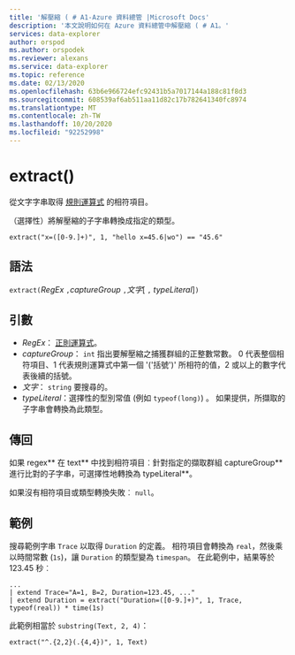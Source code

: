 ```yaml
---
title: '解壓縮 ( # A1-Azure 資料總管 |Microsoft Docs'
description: '本文說明如何在 Azure 資料總管中解壓縮 ( # A1。'
services: data-explorer
author: orspod
ms.author: orspodek
ms.reviewer: alexans
ms.service: data-explorer
ms.topic: reference
ms.date: 02/13/2020
ms.openlocfilehash: 63b6e966724efc92431b5a7017144a188c81f8d3
ms.sourcegitcommit: 608539af6ab511aa11d82c17b782641340fc8974
ms.translationtype: MT
ms.contentlocale: zh-TW
ms.lasthandoff: 10/20/2020
ms.locfileid: "92252998"
---
```

# <a name="extract"></a>extract()

從文字字串取得 [規則運算式](./re2.md) 的相符項目。 

（選擇性）將解壓縮的子字串轉換成指定的類型。

```kusto
extract("x=([0-9.]+)", 1, "hello x=45.6|wo") == "45.6"
```

## <a name="syntax"></a>語法

`extract(`*RegEx* `,`*captureGroup* `,`*文字*[ `,` *typeLiteral*]`)`

## <a name="arguments"></a>引數

* *RegEx*： [正則運算式](./re2.md)。
* *captureGroup*： `int` 指出要解壓縮之捕獲群組的正整數常數。 0 代表整個相符項目、1 代表規則運算式中第一個 '('括號')' 所相符的值，2 或以上的數字代表後續的括號。
* *文字*： `string` 要搜尋的。
* *typeLiteral*：選擇性的型別常值 (例如 `typeof(long)`) 。 如果提供，所擷取的子字串會轉換為此類型。 

## <a name="returns"></a>傳回

如果 regex** 在 text** 中找到相符項目︰針對指定的擷取群組 captureGroup** 進行比對的子字串，可選擇性地轉換為 typeLiteral**。

如果沒有相符項目或類型轉換失敗︰ `null`。 

## <a name="examples"></a>範例

搜尋範例字串 `Trace` 以取得 `Duration` 的定義。 相符項目會轉換為 `real`，然後乘以時間常數 (`1s`)，讓 `Duration` 的類型變為 `timespan`。 在此範例中，結果等於 123.45 秒︰

```kusto
...
| extend Trace="A=1, B=2, Duration=123.45, ..."
| extend Duration = extract("Duration=([0-9.]+)", 1, Trace, typeof(real)) * time(1s) 
```

此範例相當於 `substring(Text, 2, 4)`：

```kusto
extract("^.{2,2}(.{4,4})", 1, Text)
```